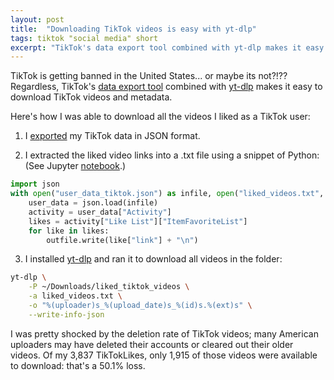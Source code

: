 ```yaml
---
layout: post
title:  "Downloading TikTok videos is easy with yt-dlp"
tags: tiktok "social media" short
excerpt: "TikTok's data export tool combined with yt-dlp makes it easy to download TikTok videos and metadata."
---
```


TikTok is getting banned in the United States... or maybe its not?!??
Regardless, TikTok's [data export tool](https://support.tiktok.com/en/account-and-privacy/personalized-ads-and-data/requesting-your-data) combined with [yt-dlp](https://github.com/yt-dlp/yt-dlp) makes it easy to download TikTok videos and metadata.

Here's how I was able to download all the videos I liked as a TikTok user:

1. I [exported](https://support.tiktok.com/en/account-and-privacy/personalized-ads-and-data/requesting-your-data) my TikTok data in JSON format.

2. I extracted the liked video links into a .txt file using a snippet of Python: (See Jupyter [notebook](https://github.com/levon003/levon003.github.io/blob/main/src/tiktok_download/TikTokUserDataExploration.ipynb).)

```python
import json
with open("user_data_tiktok.json") as infile, open("liked_videos.txt", "w") as outfile:
    user_data = json.load(infile)
    activity = user_data["Activity"]
    likes = activity["Like List"]["ItemFavoriteList"]
    for like in likes:
        outfile.write(like["link"] + "\n")
```

3. I installed [yt-dlp](https://github.com/yt-dlp/yt-dlp) and ran it to download all videos in the folder:

```bash
yt-dlp \
    -P ~/Downloads/liked_tiktok_videos \
    -a liked_videos.txt \
    -o "%(uploader)s_%(upload_date)s_%(id)s.%(ext)s" \
    --write-info-json
```

I was pretty shocked by the deletion rate of TikTok videos; many American uploaders may have deleted their accounts or cleared out their older videos. Of my 3,837 TikTokLikes, only 1,915 of those videos were available to download: that's a 50.1% loss.
